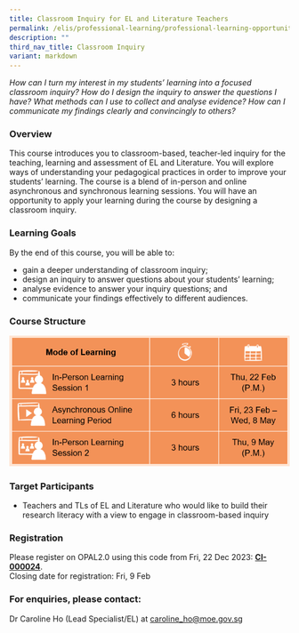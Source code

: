 ```yaml
---
title: Classroom Inquiry for EL and Literature Teachers
permalink: /elis/professional-learning/professional-learning-opportunities/classroom-inquiry-for-el-literature/
description: ""
third_nav_title: Classroom Inquiry
variant: markdown
---
```

<em>How can I turn my interest in my students’ learning into a focused classroom inquiry?
How do I design the inquiry to answer the questions I have?
What methods can I use to collect and analyse evidence?
How can I communicate my findings clearly and convincingly to others?
</em>

### Overview

This course introduces you to classroom-based, teacher-led inquiry for the teaching, learning and assessment of EL and Literature. You will explore ways of understanding your pedagogical practices in order to improve your students’ learning. The course is a blend of in-person and online asynchronous and synchronous learning sessions. You will have an opportunity to apply your learning during the course by designing a classroom inquiry.

### Learning Goals

By the end of this course, you will be able to:

*   gain a deeper understanding of classroom inquiry;
*   design an inquiry to answer questions about your students’ learning;
*   analyse evidence to answer your inquiry questions; and 
*   communicate your findings effectively to different audiences.

### Course Structure

![](/images/ciell_2024.PNG)
		 
### Target Participants

*    Teachers and TLs of EL and Literature who would like to build their research literacy with a view to engage in classroom-based inquiry

### Registration

Please register on&nbsp;OPAL2.0&nbsp;using this code from Fri, 22 Dec 2023:&nbsp;[**CI-000024**](https://www.opal2.moe.edu.sg/app/learner/detail/course/8fc87560-84bd-42c4-b9c3-f8d1c6769821).  
Closing date for registration: Fri, 9 Feb

### For enquiries, please contact:

Dr Caroline Ho (Lead Specialist/EL) at
<a href="mailto:caroline_ho@moe.gov.sg">caroline_ho@moe.gov.sg</a>